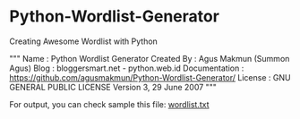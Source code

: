 # Python-Wordlist-Generator
Creating Awesome Wordlist with Python

"""
Name            : Python Wordlist Generator
Created By      : Agus Makmun (Summon Agus)
Blog            : bloggersmart.net - python.web.id
Documentation   : https://github.com/agusmakmun/Python-Wordlist-Generator/
License         : GNU GENERAL PUBLIC LICENSE Version 3, 29 June 2007
"""

For output, you can check sample this file: <a href='https://github.com/agusmakmun/Python-Wordlist-Generator/blob/master/wordlist.txt' target='_blank'>wordlist.txt</a>

